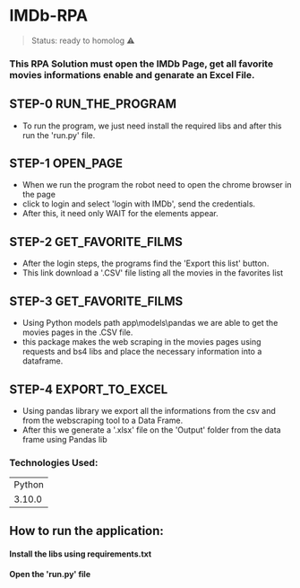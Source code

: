 
# IMDb-RPA

> Status: ready to homolog ⚠️

### This RPA Solution must open the IMDb Page, get all favorite movies informations enable and genarate an Excel File.

## STEP-0 RUN_THE_PROGRAM
+ To run the program, we just need install the required libs and after this run the 'run.py' file.

## STEP-1 OPEN_PAGE
+ When we run the program the robot need to open the chrome browser in the page
+ click to login and select 'login with IMDb', send the credentials.
+ After this, it need only WAIT for the elements appear.


## STEP-2 GET_FAVORITE_FILMS
+ After the login steps, the programs find the 'Export this list' button.
+ This link download a '.CSV' file listing all the movies in the favorites list


## STEP-3 GET_FAVORITE_FILMS
+ Using Python models path app\models\pandas we are able to get the movies pages in the .CSV file.
+ this package makes the web scraping in the movies pages using requests and bs4 libs and place the necessary information into a dataframe.


## STEP-4 EXPORT_TO_EXCEL
+ Using pandas library we export all the informations from the csv and from the webscraping tool to a Data Frame.
+ After this we generate a '.xlsx' file on the 'Output' folder from the data frame using Pandas lib


### Technologies Used:
<table>
  <tr>
  <td>Python</td>
  </tr>
  <td>3.10.0</td>
  <tr>
  </tr> 
</table>

## How to run the application:
#### Install the libs using requirements.txt
#### Open the 'run.py' file
